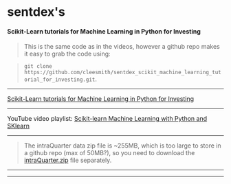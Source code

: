 # sentdex's
#### Scikit-Learn tutorials for Machine Learning in Python for Investing

> This is the same code as in the videos, however a github repo makes it easy to grab the code using:

> ```git clone https://github.com/cleesmith/sentdex_scikit_machine_learning_tutorial_for_investing.git```.

***
[Scikit-Learn tutorials for Machine Learning in Python for Investing](http://pythonprogramming.net/scikit-learn-tutorials-machine-learning-python-investing/ "Scikit-Learn tutorials for Machine Learning in Python for Investing")

***

YouTube video playlist: [Scikit-learn Machine Learning with Python and SKlearn](https://www.youtube.com/playlist?list=PLQVvvaa0QuDd0flgGphKCej-9jp-QdzZ3 "Scikit-learn Machine Learning with Python and SKlearn")

***

> The intraQuarter data zip file is ~255MB, which is too large to store in a github repo (max of 50MB?), so you need to
download the [intraQuarter.zip](http://pythonprogramming.net/downloads/intraQuarter.zip "intraQuarter.zip") file separately.

***
***
